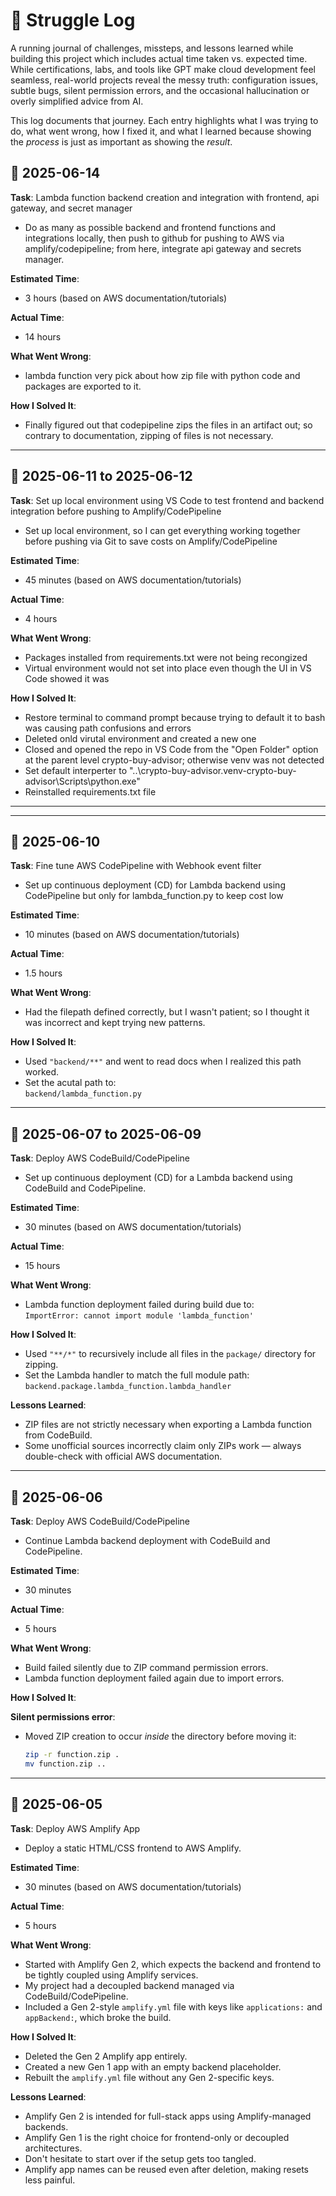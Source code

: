 # 🧠 Struggle Log

A running journal of challenges, missteps, and lessons learned while building this project which includes actual time taken vs. expected time. While certifications, labs, and tools like GPT make cloud development feel seamless, real-world projects reveal the messy truth: configuration issues, subtle bugs, silent permission errors, and the occasional hallucination or overly simplified advice from AI.

This log documents that journey. Each entry highlights what I was trying to do, what went wrong, how I fixed it, and what I learned because showing the *process* is just as important as showing the *result*.

## 📅 2025-06-14
**Task**: Lambda function backend creation and integration with frontend, api gateway, and secret manager
- Do as many as possible backend and frontend functions and integrations locally, then push to github for pushing to AWS via amplify/codepipeline; from here, integrate api gateway and secrets manager.

**Estimated Time**:  
- 3 hours (based on AWS documentation/tutorials)

**Actual Time**:  
- 14 hours

**What Went Wrong**:  
- lambda function very pick about how zip file with python code and packages are exported to it.


**How I Solved It**:  
- Finally figured out that codepipeline zips the files in an artifact out; so contrary to documentation, zipping of files is not necessary.

---

## 📅 2025-06-11 to 2025-06-12
**Task**: Set up local environment using VS Code to test frontend and backend integration before pushing to Amplify/CodePipeline
- Set up local environment, so I can get everything working together before pushing via Git to save costs on Amplify/CodePipeline

**Estimated Time**:  
- 45 minutes (based on AWS documentation/tutorials)

**Actual Time**:  
- 4 hours

**What Went Wrong**:  
- Packages installed from requirements.txt were not being recongized
- Virtual environment would not set into place even though the UI in VS Code showed it was


**How I Solved It**:  
- Restore terminal to command prompt because trying to default it to bash was causing path confusions and errors
- Deleted onld virutal environment and created a new one
- Closed and opened the repo in VS Code from the "Open Folder" option at the parent level crypto-buy-advisor; otherwise venv was not detected
- Set default interperter to "..\crypto-buy-advisor\.venv-crypto-buy-advisor\Scripts\python.exe"
- Reinstalled requirements.txt file

---

---

## 📅 2025-06-10
**Task**: Fine tune AWS CodePipeline with Webhook event filter
- Set up continuous deployment (CD) for Lambda backend using CodePipeline but only for lambda_function.py to keep cost low

**Estimated Time**:  
- 10 minutes (based on AWS documentation/tutorials)

**Actual Time**:  
- 1.5 hours

**What Went Wrong**:  
- Had the filepath defined correctly, but I wasn't patient; so I thought it was incorrect and kept trying new patterns.

**How I Solved It**:  
- Used `"backend/**"` and went to read docs when I realized this path worked.  
- Set the acutal path to:  
  `backend/lambda_function.py`

---

## 📅 2025-06-07 to 2025-06-09  
**Task**: Deploy AWS CodeBuild/CodePipeline  
- Set up continuous deployment (CD) for a Lambda backend using CodeBuild and CodePipeline.

**Estimated Time**:  
- 30 minutes (based on AWS documentation/tutorials)

**Actual Time**:  
- 15 hours

**What Went Wrong**:  
- Lambda function deployment failed during build due to:  
  `ImportError: cannot import module 'lambda_function'`

**How I Solved It**:  
- Used `"**/*"` to recursively include all files in the `package/` directory for zipping.  
- Set the Lambda handler to match the full module path:  
  `backend.package.lambda_function.lambda_handler`

**Lessons Learned**:  
- ZIP files are not strictly necessary when exporting a Lambda function from CodeBuild.  
- Some unofficial sources incorrectly claim only ZIPs work — always double-check with official AWS documentation.

---

## 📅 2025-06-06  
**Task**: Deploy AWS CodeBuild/CodePipeline  
- Continue Lambda backend deployment with CodeBuild and CodePipeline.

**Estimated Time**:  
- 30 minutes

**Actual Time**:  
- 5 hours

**What Went Wrong**:  
- Build failed silently due to ZIP command permission errors.  
- Lambda function deployment failed again due to import errors.

**How I Solved It**:

**Silent permissions error**:
- Moved ZIP creation to occur *inside* the directory before moving it:  
  ```bash
  zip -r function.zip .
  mv function.zip ..
  ```
---

## 📅 2025-06-05  
**Task**: Deploy AWS Amplify App  
- Deploy a static HTML/CSS frontend to AWS Amplify.

**Estimated Time**:  
- 30 minutes (based on AWS documentation/tutorials)

**Actual Time**:  
- 5 hours

**What Went Wrong**:  
- Started with Amplify Gen 2, which expects the backend and frontend to be tightly coupled using Amplify services.  
- My project had a decoupled backend managed via CodeBuild/CodePipeline.  
- Included a Gen 2-style `amplify.yml` file with keys like `applications:` and `appBackend:`, which broke the build.

**How I Solved It**:  
- Deleted the Gen 2 Amplify app entirely.  
- Created a new Gen 1 app with an empty backend placeholder.  
- Rebuilt the `amplify.yml` file without any Gen 2-specific keys.

**Lessons Learned**:  
- Amplify Gen 2 is intended for full-stack apps using Amplify-managed backends.  
- Amplify Gen 1 is the right choice for frontend-only or decoupled architectures.  
- Don't hesitate to start over if the setup gets too tangled.  
- Amplify app names can be reused even after deletion, making resets less painful.

